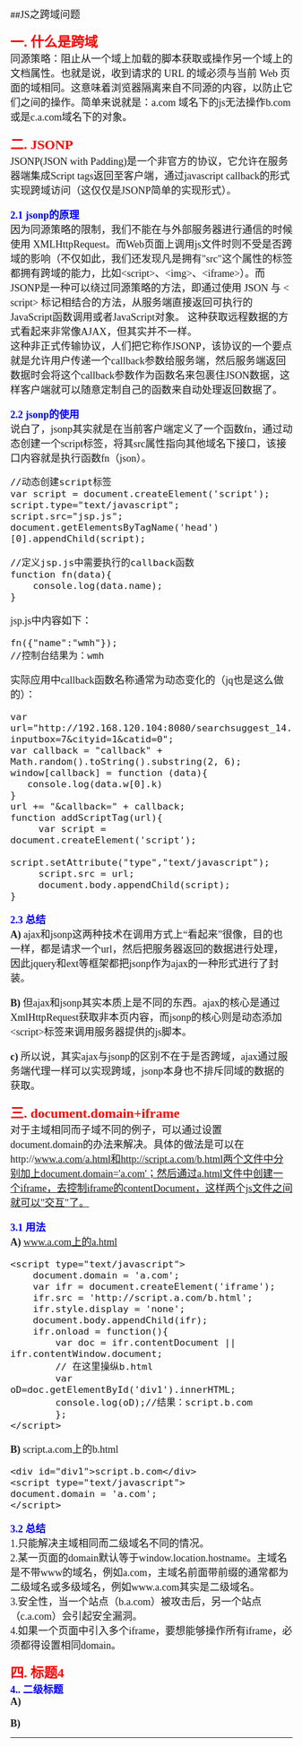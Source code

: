 ##<font face="微软雅黑" size="4">JS之跨域问题

**<font size="5" color="red" >一. 什么是跨域</font>**   
同源策略：阻止从一个域上加载的脚本获取或操作另一个域上的文档属性。也就是说，收到请求的 URL 的域必须与当前 Web 页面的域相同。这意味着浏览器隔离来自不同源的内容，以防止它们之间的操作。简单来说就是：a.com 域名下的js无法操作b.com或是c.a.com域名下的对象。  
 

**<font size="5" color="red" >二. JSONP</font>**  
JSONP(JSON with Padding)是一个非官方的协议，它允许在服务器端集成Script tags返回至客户端，通过javascript callback的形式实现跨域访问（这仅仅是JSONP简单的实现形式）。  

**<font  color="blue">2.1 jsonp的原理</font>**  
因为同源策略的限制，我们不能在与外部服务器进行通信的时候使用 XMLHttpRequest。而Web页面上调用js文件时则不受是否跨域的影响（不仅如此，我们还发现凡是拥有"src"这个属性的标签都拥有跨域的能力，比如<script\>、<img\>、<iframe\>）。而JSONP是一种可以绕过同源策略的方法，即通过使用 JSON 与 < script> 标记相结合的方法，从服务端直接返回可执行的JavaScript函数调用或者JavaScript对象。 这种获取远程数据的方式看起来非常像AJAX，但其实并不一样。  
这种非正式传输协议，人们把它称作JSONP，该协议的一个要点就是允许用户传递一个callback参数给服务端，然后服务端返回数据时会将这个callback参数作为函数名来包裹住JSON数据，这样客户端就可以随意定制自己的函数来自动处理返回数据了。

**<font color="blue">2.2 jsonp的使用</font>**  
说白了，jsonp其实就是在当前客户端定义了一个函数fn，通过动态创建一个script标签，将其src属性指向其他域名下接口，该接口内容就是执行函数fn（json）。   

	//动态创建script标签
    var script = document.createElement('script');
	script.type="text/javascript";
	script.src="jsp.js";
	document.getElementsByTagName('head')[0].appendChild(script);
    
    //定义jsp.js中需要执行的callback函数
	function fn(data){
		console.log(data.name);
	}
jsp.js中内容如下：

	fn({"name":"wmh"});
    //控制台结果为：wmh  

实际应用中callback函数名称通常为动态变化的（jq也是这么做的）：
    
    var url="http://192.168.120.104:8080/searchsuggest_14.do?inputbox=7&cityid=1&catid=0";
	var callback = "callback" + Math.random().toString().substring(2, 6);
    window[callback] = function (data){
       console.log(data.w[0].k)
	}
	url += "&callback=" + callback;
	function addScriptTag(url){
         var script = document.createElement('script');
         script.setAttribute("type","text/javascript");
         script.src = url;
         document.body.appendChild(script);
    }


**<font color="blue">2.3 总结</font>**  
**A)** ajax和jsonp这两种技术在调用方式上“看起来”很像，目的也一样，都是请求一个url，然后把服务器返回的数据进行处理，因此jquery和ext等框架都把jsonp作为ajax的一种形式进行了封装。
  
**B)**  但ajax和jsonp其实本质上是不同的东西。ajax的核心是通过XmlHttpRequest获取非本页内容，而jsonp的核心则是动态添加<script\>标签来调用服务器提供的js脚本。  

**c)** 所以说，其实ajax与jsonp的区别不在于是否跨域，ajax通过服务端代理一样可以实现跨域，jsonp本身也不排斥同域的数据的获取。  

**<font size="5" color="red" >三. document.domain+iframe</font>**    
对于主域相同而子域不同的例子，可以通过设置document.domain的办法来解决。具体的做法是可以在http://www.a.com/a.html和http://script.a.com/b.html两个文件中分别加上document.domain='a.com'；然后通过a.html文件中创建一个iframe，去控制iframe的contentDocument，这样两个js文件之间就可以"交互"了。    

**<font color="blue">3.1 用法</font>**   
**A)** www.a.com上的a.html

	<script type="text/javascript">
		document.domain = 'a.com';
		var ifr = document.createElement('iframe');
		ifr.src = 'http://script.a.com/b.html';
		ifr.style.display = 'none';
		document.body.appendChild(ifr);
		ifr.onload = function(){
			var doc = ifr.contentDocument || ifr.contentWindow.document;
			// 在这里操纵b.html
			var oD=doc.getElementById('div1').innerHTML;
			console.log(oD);//结果：script.b.com
			};
	</script>	
**B)** script.a.com上的b.html  

	<div id="div1">script.b.com</div>
	<script type="text/javascript">
	document.domain = 'a.com';
	</script>	 

**<font color="blue">3.2 总结</font>**    
1.只能解决主域相同而二级域名不同的情况。  
2.某一页面的domain默认等于window.location.hostname。主域名是不带www的域名，例如a.com，主域名前面带前缀的通常都为二级域名或多级域名，例如www.a.com其实是二级域名。  
3.安全性，当一个站点（b.a.com）被攻击后，另一个站点（c.a.com）会引起安全漏洞。  
4.如果一个页面中引入多个iframe，要想能够操作所有iframe，必须都得设置相同domain。  

 
**<font size="5" color="red" >四. 标题4</font>**  
**<font color="blue">4.. 二级标题</font>**   
**A)** 

**B)**   
</font>  
******

